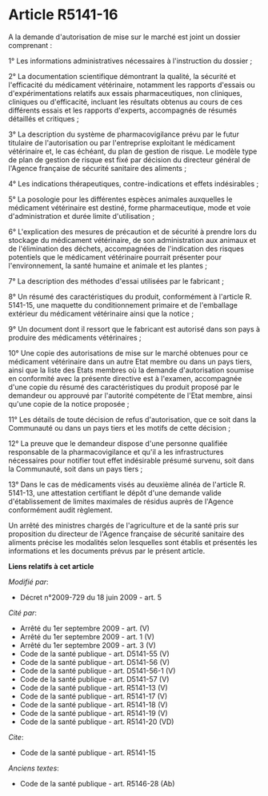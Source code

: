 # Article R5141-16

A la demande d'autorisation de mise sur le marché est joint un dossier comprenant : 

1° Les informations administratives nécessaires à l'instruction du dossier ; 

2° La documentation scientifique démontrant la qualité, la sécurité et l'efficacité du médicament vétérinaire, notamment les
rapports d'essais ou d'expérimentations relatifs aux essais pharmaceutiques, non cliniques, cliniques ou d'efficacité,
incluant les résultats obtenus au cours de ces différents essais et les rapports d'experts, accompagnés de résumés détaillés
et critiques ; 

3° La description du système de pharmacovigilance prévu par le futur titulaire de l'autorisation ou par l'entreprise
exploitant le médicament vétérinaire et, le cas échéant, du plan de gestion de risque. Le modèle type de plan de gestion de
risque est fixé par décision du directeur général de l'Agence française de sécurité sanitaire des aliments ; 

4° Les indications thérapeutiques, contre-indications et effets indésirables ; 

5° La posologie pour les différentes espèces animales auxquelles le médicament vétérinaire est destiné, forme pharmaceutique,
mode et voie d'administration et durée limite d'utilisation ; 

6° L'explication des mesures de précaution et de sécurité à prendre lors du stockage du médicament vétérinaire, de son
administration aux animaux et de l'élimination des déchets, accompagnées de l'indication des risques potentiels que le
médicament vétérinaire pourrait présenter pour l'environnement, la santé humaine et animale et les plantes ; 

7° La description des méthodes d'essai utilisées par le fabricant ; 

8° Un résumé des caractéristiques du produit, conformément à l'article R. 5141-15, une maquette du conditionnement primaire
et de l'emballage extérieur du médicament vétérinaire ainsi que la notice ; 

9° Un document dont il ressort que le fabricant est autorisé dans son pays à produire des médicaments vétérinaires ; 

10° Une copie des autorisations de mise sur le marché obtenues pour ce médicament vétérinaire dans un autre Etat membre ou
dans un pays tiers, ainsi que la liste des Etats membres où la demande d'autorisation soumise en conformité avec la présente
directive est à l'examen, accompagnée d'une copie du résumé des caractéristiques du produit proposé par le demandeur ou
approuvé par l'autorité compétente de l'Etat membre, ainsi qu'une copie de la notice proposée ; 

11° Les détails de toute décision de refus d'autorisation, que ce soit dans la Communauté ou dans un pays tiers et les motifs
de cette décision ; 

12° La preuve que le demandeur dispose d'une personne qualifiée responsable de la pharmacovigilance et qu'il a les
infrastructures nécessaires pour notifier tout effet indésirable présumé survenu, soit dans la Communauté, soit dans un pays
tiers ; 

13° Dans le cas de médicaments visés au deuxième alinéa de l'article R. 5141-13, une attestation certifiant le dépôt d'une
demande valide d'établissement de limites maximales de résidus auprès de l'Agence conformément audit règlement. 

Un arrêté des ministres chargés de l'agriculture et de la santé pris sur proposition du directeur de l'Agence française de
sécurité sanitaire des aliments précise les modalités selon lesquelles sont établis et présentés les informations et les
documents prévus par            le présent article.

**Liens relatifs à cet article**

_Modifié par_:

  - Décret n°2009-729 du 18 juin 2009 - art. 5

_Cité par_:

  - Arrêté du 1er septembre 2009 - art. (V)
  - Arrêté du 1er septembre 2009 - art. 1 (V)
  - Arrêté du 1er septembre 2009 - art. 3 (V)
  - Code de la santé publique - art. D5141-55 (V)
  - Code de la santé publique - art. D5141-56 (V)
  - Code de la santé publique - art. D5141-56-1 (V)
  - Code de la santé publique - art. D5141-57 (V)
  - Code de la santé publique - art. R5141-13 (V)
  - Code de la santé publique - art. R5141-17 (V)
  - Code de la santé publique - art. R5141-18 (V)
  - Code de la santé publique - art. R5141-19 (V)
  - Code de la santé publique - art. R5141-20 (VD)

_Cite_:

  - Code de la santé publique - art. R5141-15

_Anciens textes_:

  - Code de la santé publique - art. R5146-28 (Ab)
